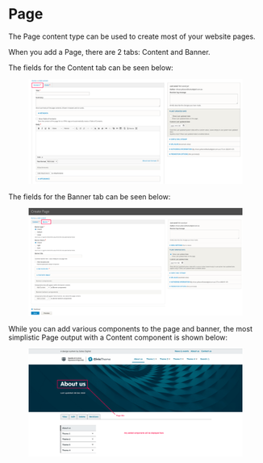 # Page

The Page content type can be used to create most of your website pages.&#x20;

When you add a Page, there are 2 tabs: Content and Banner.

The fields for the Content tab can be seen below:

<figure><img src="../../../.gitbook/assets/b31134e1-1296-456a-9031-b6e46f871eda (1).png" alt=""><figcaption></figcaption></figure>

The fields for the Banner tab can be seen below:

<figure><img src="../../../.gitbook/assets/0b8a23ab-14c4-40ef-b2af-fe163b0e92ba (1) (1).png" alt=""><figcaption></figcaption></figure>

While you can add various components to the page and banner, the most simplistic Page output with a Content component is shown below:

<figure><img src="../../../.gitbook/assets/5b082c7b-9fa1-4668-b5b8-b19de890c8b8.png" alt=""><figcaption></figcaption></figure>
